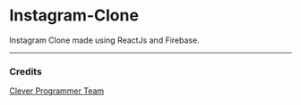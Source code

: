 # Instagram-Clone
Instagram Clone made using ReactJs and Firebase. 

---

### Credits
<a href="https://github.com/CleverProgrammers">Clever Programmer Team</a>
